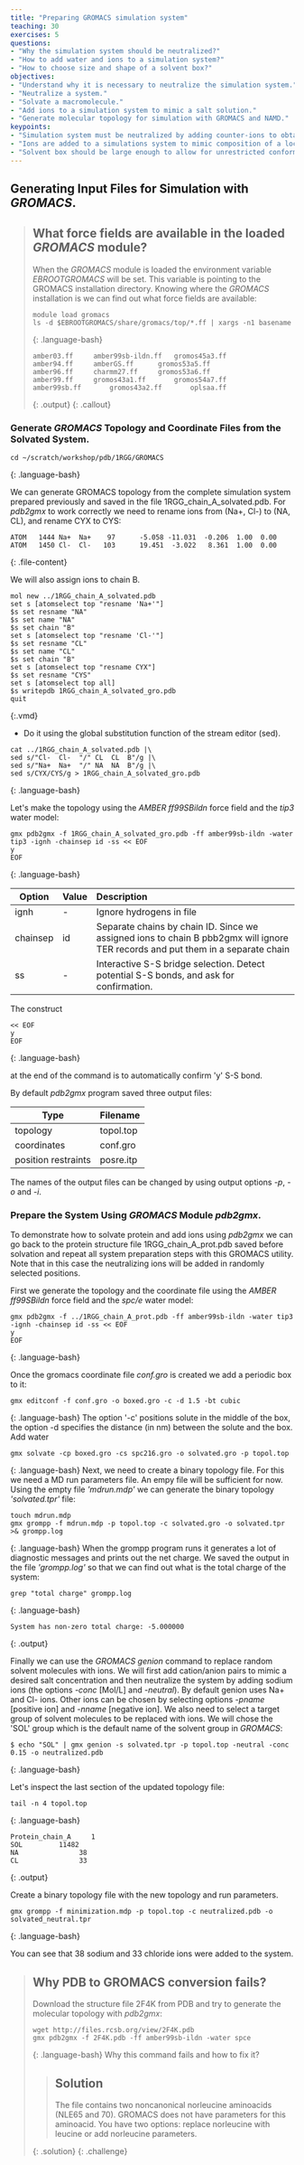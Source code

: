 ```yaml
---
title: "Preparing GROMACS simulation system"
teaching: 30
exercises: 5
questions:
- "Why the simulation system should be neutralized?"
- "How to add water and ions to a simulation system?"
- "How to choose size and shape of a solvent box?"
objectives:
- "Understand why it is necessary to neutralize the simulation system."
- "Neutralize a system."
- "Solvate a macromolecule."
- "Add ions to a simulation system to mimic a salt solution."
- "Generate molecular topology for simulation with GROMACS and NAMD."
keypoints:
- "Simulation system must be neutralized by adding counter-ions to obtain the correct electrostatic energy."
- "Ions are added to a simulations system to mimic composition of a local macromolecule environment."
- "Solvent box should be large enough to allow for unrestricted conformational dynamics of a macromolecule."
---
```


## Generating Input Files for Simulation with *GROMACS*.
>## What force fields are available in the loaded *GROMACS* module?
>When the *GROMACS* module is loaded the environment variable *EBROOTGROMACS* will be set. This variable is pointing to the GROMACS installation directory. Knowing where the *GROMACS* installation is we can find out what force fields are available:
>~~~
>module load gromacs
>ls -d $EBROOTGROMACS/share/gromacs/top/*.ff | xargs -n1 basename
>~~~
>{: .language-bash}
>~~~
>amber03.ff		amber99sb-ildn.ff	gromos45a3.ff
>amber94.ff		amberGS.ff		gromos53a5.ff
>amber96.ff		charmm27.ff		gromos53a6.ff
>amber99.ff		gromos43a1.ff		gromos54a7.ff
>amber99sb.ff		gromos43a2.ff		oplsaa.ff
>~~~
>{: .output}
{: .callout}

### Generate *GROMACS* Topology and Coordinate Files from the Solvated System.

~~~
cd ~/scratch/workshop/pdb/1RGG/GROMACS
~~~
{: .language-bash}

We can generate GROMACS topology from the complete simulation system prepared previously and saved in the file 1RGG_chain_A_solvated.pdb. For *pdb2gmx* to work correctly we need to rename ions from (Na+, Cl-) to (NA, CL), and rename CYX to CYS:

~~~
ATOM   1444 Na+  Na+    97      -5.058 -11.031  -0.206  1.00  0.00
ATOM   1450 Cl-  Cl-   103      19.451  -3.022   8.361  1.00  0.00
~~~
{: .file-content}

We will also assign ions to chain B.  

~~~
mol new ../1RGG_chain_A_solvated.pdb 
set s [atomselect top "resname 'Na+'"]
$s set resname "NA"
$s set name "NA"
$s set chain "B"
set s [atomselect top "resname 'Cl-'"]
$s set resname "CL"
$s set name "CL"
$s set chain "B"
set s [atomselect top "resname CYX"]
$s set resname "CYS"
set s [atomselect top all]
$s writepdb 1RGG_chain_A_solvated_gro.pdb
quit
~~~
{:.vmd}

- Do it using the global substitution function of the stream editor (sed).

~~~
cat ../1RGG_chain_A_solvated.pdb |\
sed s/"Cl-  Cl-  "/" CL  CL  B"/g |\
sed s/"Na+  Na+  "/" NA  NA  B"/g |\
sed s/CYX/CYS/g > 1RGG_chain_A_solvated_gro.pdb
~~~
{: .language-bash}


Let's make the topology using the *AMBER ff99SBildn* force field and the *tip3* water model:
~~~
gmx pdb2gmx -f 1RGG_chain_A_solvated_gro.pdb -ff amber99sb-ildn -water tip3 -ignh -chainsep id -ss << EOF 
y
EOF
~~~
{: .language-bash}

Option       |Value| Description                         
--------------|:---|:-----------------------
ignh          | -  | Ignore hydrogens in file|  
chainsep      |id  | Separate chains by chain ID. Since we assigned ions to chain B pbb2gmx will ignore TER records and put them in a separate chain  
ss            | -  | Interactive S-S bridge selection. Detect potential S-S bonds, and ask for confirmation.

The construct
~~~
<< EOF
y
EOF
~~~
{: .language-bash}

at the end of the command is to automatically confirm 'y' S-S bond. 

By default *pdb2gmx* program saved three output files:

Type                | Filename 
--------------------|---------- 
topology            | topol.top
coordinates         | conf.gro
position restraints | posre.itp
 
The names of the output files can be changed by using output options *-p*, *-o* and *-i*.

### Prepare the System Using *GROMACS* Module *pdb2gmx*.
To demonstrate how to solvate protein and add ions using *pdb2gmx* we can go back to the protein structure file 1RGG_chain_A_prot.pdb saved before solvation and repeat all system preparation steps with this GROMACS utility. Note that in this case the neutralizing ions will be added in randomly selected positions.

First we generate the topology and the coordinate file using the *AMBER ff99SBildn* force field and the *spc/e* water model:
~~~
gmx pdb2gmx -f ../1RGG_chain_A_prot.pdb -ff amber99sb-ildn -water tip3 -ignh -chainsep id -ss << EOF 
y
EOF
~~~
{: .language-bash}

Once the gromacs coordinate file *conf.gro* is created we add a periodic box to it:
~~~
gmx editconf -f conf.gro -o boxed.gro -c -d 1.5 -bt cubic
~~~
{: .language-bash}
The option '-c' positions solute in the middle of the box, the option -d specifies the distance (in nm) between the solute and the box.
Add water
~~~
gmx solvate -cp boxed.gro -cs spc216.gro -o solvated.gro -p topol.top
~~~
{: .language-bash}
 Next, we need to create a binary topology file. For this we need a MD run parameters file. An empy file will be sufficient for now. Using the empty file *'mdrun.mdp'* we can generate the binary topology *'solvated.tpr'* file:
~~~
touch mdrun.mdp
gmx grompp -f mdrun.mdp -p topol.top -c solvated.gro -o solvated.tpr >& grompp.log
~~~
{: .language-bash}
When the grompp program runs it generates a lot of diagnostic messages and prints out the net charge. We saved the output in the file *'grompp.log'* so that we can find out what is the total charge of the system:
~~~
grep "total charge" grompp.log
~~~
{: .language-bash}
~~~
System has non-zero total charge: -5.000000
~~~
{: .output}

Finally we can use the *GROMACS genion* command to replace random solvent molecules with ions. We will first add cation/anion pairs to mimic a desired salt concentration and then neutralize the system by adding sodium ions (the options *-conc* [Mol/L] and *-neutral*). By default genion uses Na+ and Cl- ions. Other ions can be chosen by selecting options *-pname* [positive ion] and *-nname* [negative ion]. We also need to select a target group of solvent molecules to be replaced with ions. We will chose the 'SOL' group which is the default name of the solvent group in *GROMACS*:
~~~
$ echo "SOL" | gmx genion -s solvated.tpr -p topol.top -neutral -conc 0.15 -o neutralized.pdb
~~~
{: .language-bash}

Let's inspect the last section of the updated topology file:
~~~
tail -n 4 topol.top
~~~
{: .language-bash}
~~~
Protein_chain_A     1
SOL         11482
NA               38
CL               33
~~~
{: .output}

Create a binary topology file with the new topology and run parameters. 
~~~
gmx grompp -f minimization.mdp -p topol.top -c neutralized.pdb -o solvated_neutral.tpr
~~~
{: .language-bash}


You can see that 38 sodium and 33 chloride ions were added to the system.

>## Why PDB to GROMACS conversion fails?
>Download the structure file 2F4K from PDB and try to generate the molecular topology with *pdb2gmx*:
>~~~
>wget http://files.rcsb.org/view/2F4K.pdb
>gmx pdb2gmx -f 2F4K.pdb -ff amber99sb-ildn -water spce
>~~~
>{: .language-bash}
>Why this command fails and how to fix it?
>> ## Solution
>> The file contains two noncanonical norleucine aminoacids (NLE65 and 70). GROMACS does not have parameters for this aminoacid. You have two options: replace norleucine with leucine or add norleucine parameters. 
>>
> {: .solution}
{: .challenge}
